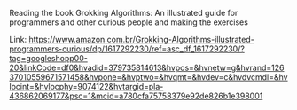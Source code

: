 Reading the book Grokking Algorithms: An illustrated guide for programmers and other curious people and making the exercises

Link: https://www.amazon.com.br/Grokking-Algorithms-illustrated-programmers-curious/dp/1617292230/ref=asc_df_1617292230/?tag=googleshopp00-20&linkCode=df0&hvadid=379735814613&hvpos=&hvnetw=g&hvrand=12637010559671571458&hvpone=&hvptwo=&hvqmt=&hvdev=c&hvdvcmdl=&hvlocint=&hvlocphy=9074122&hvtargid=pla-436862069177&psc=1&mcid=a780cfa75758379e92de826b1e398001
